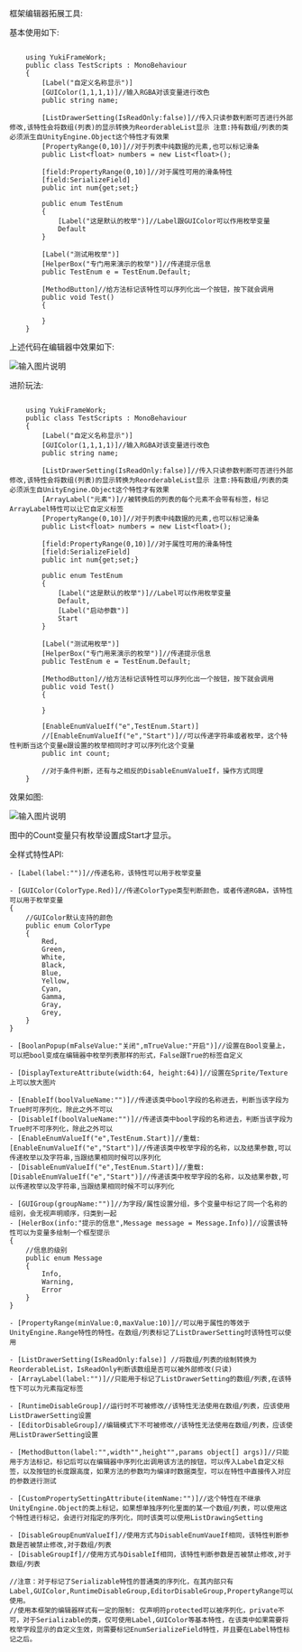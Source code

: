 框架编辑器拓展工具:

基本使用如下:

```

	using YukiFrameWork;
	public class TestScripts : MonoBehaviour
	{
		[Label("自定义名称显示")]
		[GUIColor(1,1,1,1)]//输入RGBA对该变量进行改色
		public string name;

		[ListDrawerSetting(IsReadOnly:false)]//传入只读参数判断可否进行外部修改,该特性会将数组(列表)的显示转换为ReorderableList显示 注意:持有数组/列表的类必须派生自UnityEngine.Object这个特性才有效果
		[PropertyRange(0,10)]//对于列表中纯数据的元素,也可以标记滑条
		public List<float> numbers = new List<float>();

		[field:PropertyRange(0,10)]//对于属性可用的滑条特性
		[field:SerializeField]
		public int num{get;set;}

		public enum TestEnum
		{
			[Label("这是默认的枚举")]//Label跟GUIColor可以作用枚举变量
			Default
		}

		[Label("测试用枚举")]
		[HelperBox("专门用来演示的枚举")]//传递提示信息
		public TestEnum e = TestEnum.Default;

		[MethodButton]//给方法标记该特性可以序列化出一个按钮，按下就会调用
		public void Test()
		{

		}
	}
```

上述代码在编辑器中效果如下:

![输入图片说明](Texture/Editor1.png)

进阶玩法:

```

	using YukiFrameWork;
	public class TestScripts : MonoBehaviour
	{
		[Label("自定义名称显示")]
		[GUIColor(1,1,1,1)]//输入RGBA对该变量进行改色
		public string name;

		[ListDrawerSetting(IsReadOnly:false)]//传入只读参数判断可否进行外部修改,该特性会将数组(列表)的显示转换为ReorderableList显示 注意:持有数组/列表的类必须派生自UnityEngine.Object这个特性才有效果
		[ArrayLabel("元素")]//被转换后的列表的每个元素不会带有标签，标记ArrayLabel特性可以让它自定义标签
		[PropertyRange(0,10)]//对于列表中纯数据的元素,也可以标记滑条
		public List<float> numbers = new List<float>();

		[field:PropertyRange(0,10)]//对于属性可用的滑条特性
		[field:SerializeField]	
		public int num{get;set;}

		public enum TestEnum
		{
			[Label("这是默认的枚举")]//Label可以作用枚举变量
			Default,
			[Label("启动参数")]
			Start
		}

		[Label("测试用枚举")]
		[HelperBox("专门用来演示的枚举")]//传递提示信息
		public TestEnum e = TestEnum.Default;

		[MethodButton]//给方法标记该特性可以序列化出一个按钮，按下就会调用
		public void Test()
		{

		}

		[EnableEnumValueIf("e",TestEnum.Start)]
		//[EnableEnumValueIf("e","Start")]//可以传递字符串或者枚举，这个特性判断当这个变量e跟设置的枚举相同时才可以序列化这个变量
		public int count;

		//对于条件判断，还有与之相反的DisableEnumValueIf，操作方式同理
	}
```

效果如图:

![输入图片说明](Texture/Editor2.png)

图中的Count变量只有枚举设置成Start才显示。

全样式特性API:

	- [Label(label:"")]//传递名称，该特性可以用于枚举变量

	- [GUIColor(ColorType.Red)]//传递ColorType类型判断颜色，或者传递RGBA，该特性可以用于枚举变量
	{
		//GUIColor默认支持的颜色
		public enum ColorType
		{
			Red,
			Green,
			White,
			Black,
			Blue,
			Yellow,
			Cyan,
			Gamma,
			Gray,
			Grey,		
		}
	}

	- [BoolanPopup(mFalseValue:"关闭",mTrueValue:"开启")]//设置在Bool变量上，可以把bool变成在编辑器中枚举列表那样的形式，False跟True的标签自定义

	- [DisplayTextureAttribute(width:64, height:64)]//设置在Sprite/Texture上可以放大图片

	- [EnableIf(boolValueName:"")]//传递该类中bool字段的名称进去，判断当该字段为True时可序列化，除此之外不可以
	- [DisableIf(boolValueName:"")]//传递该类中bool字段的名称进去，判断当该字段为True时不可序列化，除此之外可以
	- [EnableEnumValueIf("e",TestEnum.Start)]//重载:[EnableEnumValueIf("e","Start")]//传递该类中枚举字段的名称，以及结果参数,可以传递枚举以及字符串,当跟结果相同时候可以序列化
	- [DisableEnumValueIf("e",TestEnum.Start)]//重载:[DisableEnumValueIf("e","Start")]//传递该类中枚举字段的名称，以及结果参数,可以传递枚举以及字符串,当跟结果相同时候不可以序列化

	- [GUIGroup(groupName:"")]//为字段/属性设置分组，多个变量中标记了同一个名称的组别，会无视声明顺序，归类到一起
	- [HelerBox(info:"提示的信息",Message message = Message.Info)]//设置该特性可以为变量多绘制一个框型提示
	{
		//信息的级别
		public enum Message
		{             
		    Info,    
		    Warning,
		    Error
		}
	}

	- [PropertyRange(minValue:0,maxValue:10)]//可以用于属性的等效于UnityEngine.Range特性的特性。在数组/列表标记了ListDrawerSetting时该特性可以使用

	- [ListDrawerSetting(IsReadOnly:false)] //将数组/列表的绘制转换为ReorderableList，IsReadOnly判断该数组是否可以被外部修改(只读)
	- [ArrayLabel(label:"")]//只能用于标记了ListDrawerSetting的数组/列表,在该特性下可以为元素指定标签

	- [RuntimeDisableGroup]//运行时不可被修改//该特性无法使用在数组/列表，应该使用ListDrawerSetting设置
	- [EditorDisableGroup]//编辑模式下不可被修改//该特性无法使用在数组/列表，应该使用ListDrawerSetting设置

	- [MethodButton(label:"",width"",height"",params object[] args)]//只能用于方法标记，标记后可以在编辑器中序列化出调用该方法的按钮，可以传入Label自定义标签，以及按钮的长度跟高度，如果方法的参数均为编译时数据类型，可以在特性中直接传入对应的参数进行测试

	- [CustomPropertySettingAttribute(itemName:"")]//这个特性在不继承UnityEngine.Object的类上标记，如果想单独序列化里面的某一个数组/列表，可以使用这个特性进行标记，会进行对指定的序列化，同时该类可以使用ListDrawingSetting

	- [DisableGroupEnumValueIf]//使用方式与DisableEnumVaueIf相同，该特性判断参数是否被禁止修改,对于数组/列表
	- [DisableGroupIf]//使用方式与DisableIf相同，该特性判断参数是否被禁止修改,对于数组/列表

	//注意：对于标记了Serializable特性的普通类的序列化，在其内部只有Label,GUIColor,RuntimeDisableGroup,EditorDisableGroup,PropertyRange可以使用。
	//使用本框架的编辑器样式有一定的限制: 仅声明符protected可以被序列化，private不可，对于Serializable的类，仅可使用Label,GUIColor等基本特性，在该类中如果需要将枚举字段显示的自定义生效，则需要标记EnumSerializeField特性，并且要在Label特性标记之后。



